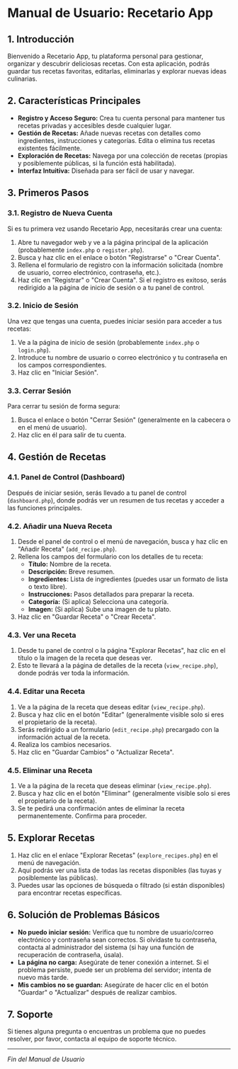 # Manual de Usuario: Recetario App

## 1. Introducción

Bienvenido a Recetario App, tu plataforma personal para gestionar, organizar y descubrir deliciosas recetas. Con esta aplicación, podrás guardar tus recetas favoritas, editarlas, eliminarlas y explorar nuevas ideas culinarias.

## 2. Características Principales

*   **Registro y Acceso Seguro:** Crea tu cuenta personal para mantener tus recetas privadas y accesibles desde cualquier lugar.
*   **Gestión de Recetas:** Añade nuevas recetas con detalles como ingredientes, instrucciones y categorías. Edita o elimina tus recetas existentes fácilmente.
*   **Exploración de Recetas:** Navega por una colección de recetas (propias y posiblemente públicas, si la función está habilitada).
*   **Interfaz Intuitiva:** Diseñada para ser fácil de usar y navegar.

## 3. Primeros Pasos

### 3.1. Registro de Nueva Cuenta

Si es tu primera vez usando Recetario App, necesitarás crear una cuenta:

1.  Abre tu navegador web y ve a la página principal de la aplicación (probablemente `index.php` o `register.php`).
2.  Busca y haz clic en el enlace o botón "Registrarse" o "Crear Cuenta".
3.  Rellena el formulario de registro con la información solicitada (nombre de usuario, correo electrónico, contraseña, etc.).
4.  Haz clic en "Registrar" o "Crear Cuenta". Si el registro es exitoso, serás redirigido a la página de inicio de sesión o a tu panel de control.

### 3.2. Inicio de Sesión

Una vez que tengas una cuenta, puedes iniciar sesión para acceder a tus recetas:

1.  Ve a la página de inicio de sesión (probablemente `index.php` o `login.php`).
2.  Introduce tu nombre de usuario o correo electrónico y tu contraseña en los campos correspondientes.
3.  Haz clic en "Iniciar Sesión".

### 3.3. Cerrar Sesión

Para cerrar tu sesión de forma segura:

1.  Busca el enlace o botón "Cerrar Sesión" (generalmente en la cabecera o en el menú de usuario).
2.  Haz clic en él para salir de tu cuenta.

## 4. Gestión de Recetas

### 4.1. Panel de Control (Dashboard)

Después de iniciar sesión, serás llevado a tu panel de control (`dashboard.php`), donde podrás ver un resumen de tus recetas y acceder a las funciones principales.

### 4.2. Añadir una Nueva Receta

1.  Desde el panel de control o el menú de navegación, busca y haz clic en "Añadir Receta" (`add_recipe.php`).
2.  Rellena los campos del formulario con los detalles de tu receta:
    *   **Título:** Nombre de la receta.
    *   **Descripción:** Breve resumen.
    *   **Ingredientes:** Lista de ingredientes (puedes usar un formato de lista o texto libre).
    *   **Instrucciones:** Pasos detallados para preparar la receta.
    *   **Categoría:** (Si aplica) Selecciona una categoría.
    *   **Imagen:** (Si aplica) Sube una imagen de tu plato.
3.  Haz clic en "Guardar Receta" o "Crear Receta".

### 4.3. Ver una Receta

1.  Desde tu panel de control o la página "Explorar Recetas", haz clic en el título o la imagen de la receta que deseas ver.
2.  Esto te llevará a la página de detalles de la receta (`view_recipe.php`), donde podrás ver toda la información.

### 4.4. Editar una Receta

1.  Ve a la página de la receta que deseas editar (`view_recipe.php`).
2.  Busca y haz clic en el botón "Editar" (generalmente visible solo si eres el propietario de la receta).
3.  Serás redirigido a un formulario (`edit_recipe.php`) precargado con la información actual de la receta.
4.  Realiza los cambios necesarios.
5.  Haz clic en "Guardar Cambios" o "Actualizar Receta".

### 4.5. Eliminar una Receta

1.  Ve a la página de la receta que deseas eliminar (`view_recipe.php`).
2.  Busca y haz clic en el botón "Eliminar" (generalmente visible solo si eres el propietario de la receta).
3.  Se te pedirá una confirmación antes de eliminar la receta permanentemente. Confirma para proceder.

## 5. Explorar Recetas

1.  Haz clic en el enlace "Explorar Recetas" (`explore_recipes.php`) en el menú de navegación.
2.  Aquí podrás ver una lista de todas las recetas disponibles (las tuyas y posiblemente las públicas).
3.  Puedes usar las opciones de búsqueda o filtrado (si están disponibles) para encontrar recetas específicas.

## 6. Solución de Problemas Básicos

*   **No puedo iniciar sesión:** Verifica que tu nombre de usuario/correo electrónico y contraseña sean correctos. Si olvidaste tu contraseña, contacta al administrador del sistema (si hay una función de recuperación de contraseña, úsala).
*   **La página no carga:** Asegúrate de tener conexión a internet. Si el problema persiste, puede ser un problema del servidor; intenta de nuevo más tarde.
*   **Mis cambios no se guardan:** Asegúrate de hacer clic en el botón "Guardar" o "Actualizar" después de realizar cambios.

## 7. Soporte

Si tienes alguna pregunta o encuentras un problema que no puedes resolver, por favor, contacta al equipo de soporte técnico.

---
*Fin del Manual de Usuario*
